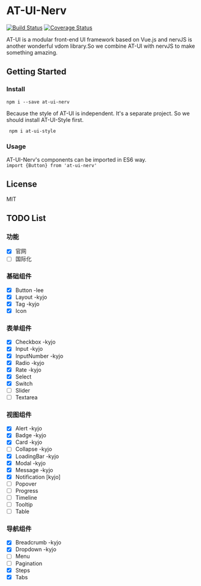 # AT-UI-Nerv
[![Build Status](https://www.travis-ci.org/NervJS/at-ui-nerv.svg?branch=master)](https://www.travis-ci.org/NervJS/at-ui-nerv)
[![Coverage Status](https://coveralls.io/repos/github/NervJS/at-ui-nerv/badge.svg?branch=master)](https://coveralls.io/github/NervJS/at-ui-nerv?branch=master)

<p align="left">
  AT-UI is a modular front-end UI framework based on Vue.js and nervJS is another wonderful vdom library.So we combine AT-UI with nervJS to make something amazing.  
</p>

## Getting Started

### Install
``` npm i --save at-ui-nerv ```
 
 Because the style of AT-UI is independent. It's a separate project. So we should install AT-UI-Style first.

``` npm i at-ui-style```

### Usage

AT-UI-Nerv's components can be imported in ES6 way.  
``` import {Button} from 'at-ui-nerv' ```

## License
MIT

## TODO List


### 功能 
- [x] 官网
- [ ] 国际化

### 基础组件 
- [x] Button -lee    
- [x] Layout  -kyjo   
- [x] Tag -kyjo       
- [x] Icon       

### 表单组件 
- [x] Checkbox -kyjo     
- [x] Input  -kyjo    
- [x] InputNumber -kyjo     
- [x] Radio -kyjo    
- [x] Rate -kyjo     
- [x] Select       
- [x] Switch      
- [ ] Slider      
- [ ] Textarea       

### 视图组件 
- [x] Alert -kyjo   
- [x] Badge -kyjo    
- [x] Card -kyjo    
- [ ] Collapse -kyjo  
- [x] LoadingBar -kyjo    
- [x] Modal -kyjo    
- [x] Message -kyjo  
- [x] Notification [kyjo]     
- [ ] Popover     
- [ ] Progress     
- [ ] Timeline     
- [ ] Tooltip     
- [ ] Table     

### 导航组件 
- [x] Breadcrumb -kyjo  
- [x] Dropdown  -kyjo   
- [ ] Menu     
- [ ] Pagination     
- [x] Steps     
- [x] Tabs     
